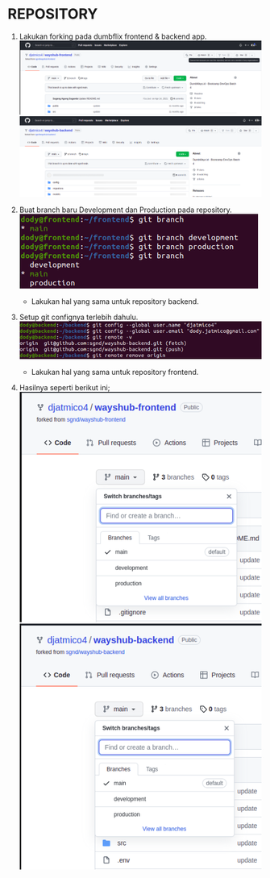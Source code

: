 # **REPOSITORY**

1. Lakukan forking pada dumbflix frontend & backend app. <br>
   ![forkfe](assets/images-repository/forkfe.png) <br>
   ![forkbe](assets/images-repository/forkbe.png) <br>

2. Buat branch baru Development dan Production pada repository. <br>
   ![gitbranch](assets/images-repository/gitbranch.png) <br>

   - Lakukan hal yang sama untuk repository backend. <br>

3. Setup git confignya terlebih dahulu. <br>
   ![gitconfig](assets/images-repository/gitconfig.png) <br>

    - Lakukan hal yang sama untuk repository frontend. <br>

4. Hasilnya seperti berikut ini; <br>
   ![resultfe](assets/images-repository/resultfe.png) <br>
   ![resultbe](assets/images-repository/resultbe.png)